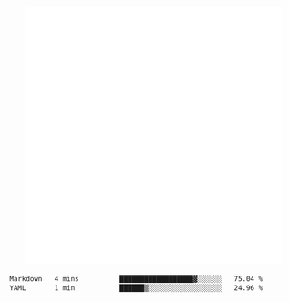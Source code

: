 <div align="center">
    <a href="https://konst.fish">
        <img src="https://raw.githubusercontent.com/konstfish/konstfish/master/fish.svg" alt="Logo" width="450"/>
    </a>
</div>

<!--START_SECTION:waka-->

```text
Markdown   4 mins          ██████████████████▓░░░░░░   75.04 %
YAML       1 min           ██████▒░░░░░░░░░░░░░░░░░░   24.96 %
```

<!--END_SECTION:waka-->
